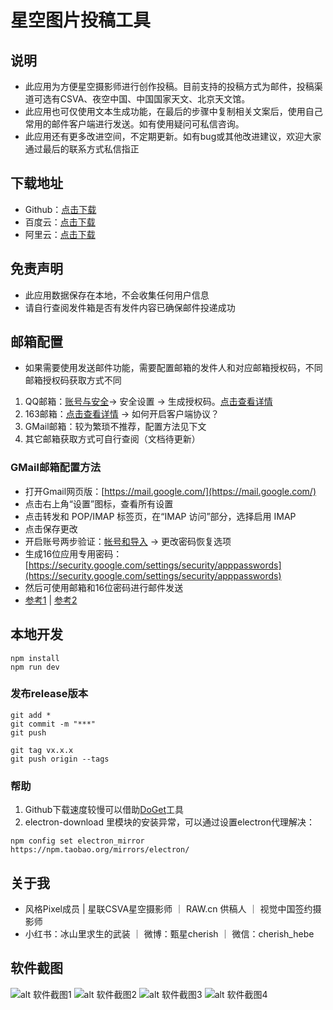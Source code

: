 # 星空图片投稿工具
## 说明
- 此应用为方便星空摄影师进行创作投稿。目前支持的投稿方式为邮件，投稿渠道可选有CSVA、夜空中国、中国国家天文、北京天文馆。
- 此应用也可仅使用文本生成功能，在最后的步骤中复制相关文案后，使用自己常用的邮件客户端进行发送。如有使用疑问可私信咨询。
- 此应用还有更多改进空间，不定期更新。如有bug或其他改进建议，欢迎大家通过最后的联系方式私信指正

## 下载地址
- Github：[点击下载](https://github.com/zmqcherish/star-submit/releases)
- 百度云：[点击下载](https://pan.baidu.com/s/1qr5c1Eu4nI8FcU8730bz8Q?pwd=star)
- 阿里云：[点击下载](https://www.aliyundrive.com/s/S7sKNxBC3mr)
## 免责声明
- 此应用数据保存在本地，不会收集任何用户信息
- 请自行查阅发件箱是否有发件内容已确保邮件投递成功

## 邮箱配置
- 如果需要使用发送邮件功能，需要配置邮箱的发件人和对应邮箱授权码，不同邮箱授权码获取方式不同
1. QQ邮箱：[账号与安全](https://wx.mail.qq.com/account)-> 安全设置 -> 生成授权码。[点击查看详情](https://wx.mail.qq.com/list/readtemplate?name=app_intro.html#/agreement/authorizationCode)
2. 163邮箱：[点击查看详情](https://help.mail.163.com/faq.do?m=list&categoryID=90) -> 如何开启客户端协议？
3. GMail邮箱：较为繁琐不推荐，配置方法见下文
4. 其它邮箱获取方式可自行查阅（文档待更新）
### GMail邮箱配置方法
- 打开Gmail网页版：[https://mail.google.com/](https://mail.google.com/)
- 点击右上角“设置”图标，查看所有设置
- 点击转发和 POP/IMAP 标签页，在“IMAP 访问”部分，选择启用 IMAP
- 点击保存更改
- 开启账号两步验证：[帐号和导入](https://mail.google.com/mail/u/0/#settings/accounts) -> 更改密码恢复选项
- 生成16位应用专用密码：[https://security.google.com/settings/security/apppasswords](https://security.google.com/settings/security/apppasswords)
- 然后可使用邮箱和16位密码进行邮件发送
- [参考1](https://support.google.com/mail/answer/75725?hl=zh-CN) | [参考2](https://blog.csdn.net/bichir/article/details/51506474)


## 本地开发
```
npm install
npm run dev
```

### 发布release版本
```
git add *
git commit -m "***"
git push

git tag vx.x.x
git push origin --tags
```

### 帮助
1. Github下载速度较慢可以借助[DoGet](https://doget.nocsdn.com/#/)工具
2. electron-download 里模块的安装异常，可以通过设置electron代理解决：
```
npm config set electron_mirror https://npm.taobao.org/mirrors/electron/
```

## 关于我
- 风格Pixel成员 | 星联CSVA星空摄影师 ｜ RAW.cn 供稿人 ｜ 视觉中国签约摄影师
- 小红书：冰山里求生的武装 ｜ 微博：甄星cherish ｜ 微信：cherish_hebe

## 软件截图
![alt 软件截图1](https://s1.ax1x.com/2023/07/18/pCTYwU1.png)
![alt 软件截图2](https://s1.ax1x.com/2023/07/18/pCTY04x.png)
![alt 软件截图3](https://s1.ax1x.com/2023/07/18/pCTYDC6.png)
![alt 软件截图4](https://s1.ax1x.com/2023/07/18/pCTYsgO.png)
